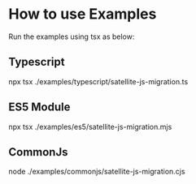 # How to use Examples

Run the examples using tsx as below:

## Typescript

npx tsx ./examples/typescript/satellite-js-migration.ts

## ES5 Module

npx tsx ./examples/es5/satellite-js-migration.mjs

## CommonJs

node ./examples/commonjs/satellite-js-migration.cjs
